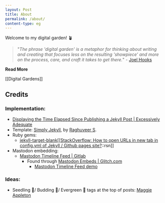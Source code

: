 ```yaml
---
layout: Post
title: About
permalink: /about/
content-type: eg
---
```

Welcome to my digital garden! 🪴

> "*The phrase 'digital garden' is a metaphor for thinking about writing and creating that focuses less on the resulting 'showpiece' and more on the process, care, and craft it takes to get there.*" - [Joel Hooks](https://joelhooks.com/digital-garden)

**Read More**

[[Digital Gardens]]



## Credits
### Implementation:
- [Displaying the Time Elapsed Since Publishing a Jekyll Post \| Excessively Adequate](https://excessivelyadequate.com/posts/timeago.html)
- Template: [Simply Jekyll](https://github.com/raghudotcc/simply-jekyll), by [Raghuveer S](https://raghu.cc/).
- Ruby gems:
	- [jekyll-target-blank](https://rubygems.org/gems/jekyll-target-blank)[[[StackOverflow: How to open URLs in new tab in config.yml of Jekyll / Github pages site?](https://stackoverflow.com/a/65911834)::rsn]]
- Mastodon embedding:
	- [Mastodon Timeline Feed \| Gitlab](https://gitlab.com/idotj/mastodon-embed-feed-timeline/)
		- Found through [Mastodon Embeds \| Glitch.com](https://glitch.com/~mastodon-embeds)
			- [Mastodon Timeline Feed demo](https://mastodon-embeds.glitch.me/meft.html)
	
### Ideas:
- Seedling 🌱/ Budding 🌿/ Evergreen 🌳 tags at the top of posts: [Maggie Appleton](https://maggieappleton.com/garden-history)
		




